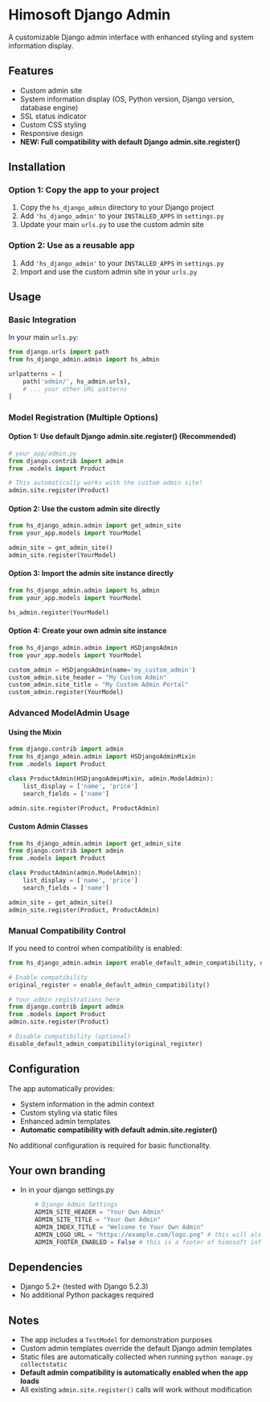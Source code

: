 # Himosoft Django Admin

A customizable Django admin interface with enhanced styling and system information display.

## Features

- Custom admin site
- System information display (OS, Python version, Django version, database engine)
- SSL status indicator
- Custom CSS styling
- Responsive design
- **NEW: Full compatibility with default Django admin.site.register()**

## Installation

### Option 1: Copy the app to your project

1. Copy the `hs_django_admin` directory to your Django project
2. Add `'hs_django_admin'` to your `INSTALLED_APPS` in `settings.py`
3. Update your main `urls.py` to use the custom admin site

### Option 2: Use as a reusable app

1. Add `'hs_django_admin'` to your `INSTALLED_APPS` in `settings.py`
2. Import and use the custom admin site in your `urls.py`

## Usage

### Basic Integration

In your main `urls.py`:

```python
from django.urls import path
from hs_django_admin.admin import hs_admin

urlpatterns = [
    path('admin/', hs_admin.urls),
    # ... your other URL patterns
]
```

### Model Registration (Multiple Options)

#### Option 1: Use default Django admin.site.register() (Recommended)
```python
# your_app/admin.py
from django.contrib import admin
from .models import Product

# This automatically works with the custom admin site!
admin.site.register(Product)
```

#### Option 2: Use the custom admin site directly
```python
from hs_django_admin.admin import get_admin_site
from your_app.models import YourModel

admin_site = get_admin_site()
admin_site.register(YourModel)
```

#### Option 3: Import the admin site instance directly
```python
from hs_django_admin.admin import hs_admin
from your_app.models import YourModel

hs_admin.register(YourModel)
```

#### Option 4: Create your own admin site instance
```python
from hs_django_admin.admin import HSDjangoAdmin
from your_app.models import YourModel

custom_admin = HSDjangoAdmin(name='my_custom_admin')
custom_admin.site_header = "My Custom Admin"
custom_admin.site_title = "My Custom Admin Portal"
custom_admin.register(YourModel)
```

### Advanced ModelAdmin Usage

#### Using the Mixin
```python
from django.contrib import admin
from hs_django_admin.admin import HSDjangoAdminMixin
from .models import Product

class ProductAdmin(HSDjangoAdminMixin, admin.ModelAdmin):
    list_display = ['name', 'price']
    search_fields = ['name']

admin.site.register(Product, ProductAdmin)
```

#### Custom Admin Classes
```python
from hs_django_admin.admin import get_admin_site
from django.contrib import admin
from .models import Product

class ProductAdmin(admin.ModelAdmin):
    list_display = ['name', 'price']
    search_fields = ['name']

admin_site = get_admin_site()
admin_site.register(Product, ProductAdmin)
```

### Manual Compatibility Control

If you need to control when compatibility is enabled:

```python
from hs_django_admin.admin import enable_default_admin_compatibility, disable_default_admin_compatibility

# Enable compatibility
original_register = enable_default_admin_compatibility()

# Your admin registrations here
from django.contrib import admin
from .models import Product
admin.site.register(Product)

# Disable compatibility (optional)
disable_default_admin_compatibility(original_register)
```

## Configuration

The app automatically provides:
- System information in the admin context
- Custom styling via static files
- Enhanced admin templates
- **Automatic compatibility with default admin.site.register()**

No additional configuration is required for basic functionality.


## Your own branding

- In in your django settings.py 
    ```python
        # Django Admin Settings
        ADMIN_SITE_HEADER = "Your Own Admin"
        ADMIN_SITE_TITLE = "Your Own Admin"
        ADMIN_INDEX_TITLE = "Welcome to Your Own Admin"
        ADMIN_LOGO_URL = "https://example.com/logo.png" # this will also work as admin shortcut icon
        ADMIN_FOOTER_ENABLED = False # this is a footer of himosoft info. You can disable it ❤️
    ```

## Dependencies

- Django 5.2+ (tested with Django 5.2.3)
- No additional Python packages required

## Notes

- The app includes a `TestModel` for demonstration purposes
- Custom admin templates override the default Django admin templates
- Static files are automatically collected when running `python manage.py collectstatic`
- **Default admin compatibility is automatically enabled when the app loads**
- All existing `admin.site.register()` calls will work without modification 